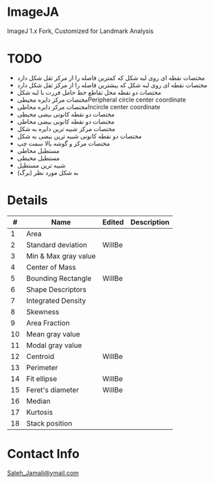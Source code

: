 # ImageJA
ImageJ 1.x Fork, Customized for Landmark Analysis 

# TODO
* مختصات نقطه ای روی لبه شکل که کمترین فاصله را از مرکز ثقل شکل دارد
* مختصات نقطه ای روی لبه شکل که بیشترین فاصله را از مرکز ثقل شکل دارد
* مختصات دو نقطه محل تقاطع خط حامل فررت با لبه شکل
* مختصات مرکز دایره محیطیPeripheral circle center coordinate
* مختصات مرکز دایره محاطیIncircle center coordinate
* مختصات دو نقطه کانونی بیضی محیطی
* مختصات دو نقطه کانونی بیضی محاطی
* مختصات مرکز شبیه ترین دایره به شکل
* مختصات دو نقطه کانونی شبیه ترین بیضی به شکل
* مختصات مرکز و گوشه بالا سمت چپ
* مستطیل محاطی
* مستطیل محیطی
* شبیه ترین مستطیل
* به شکل مورد نظر (برگ)

# Details

| #  | Name  | Edited | Description |
| --- | ------------- | ---- | ------------- |
| 1 | Area |  |  |
| 2 | Standard deviation | WillBe |  |
| 3 | Min & Max gray value |  |  |
| 4 | Center of Mass |  |  |
| 5 | Bounding Rectangle | WillBe |  |
| 6 | Shape Descriptors |  |  |
| 7 | Integrated Density |  |  |
| 8 | Skewness |  |  |
| 9 | Area Fraction |  |  |
| 10 | Mean gray value |  |  |
| 11 | Modal gray value |  |  |
| 12 | Centroid | WillBe |  |
| 13 | Perimeter |  |  |
| 14 | Fit ellipse | WillBe |  |
| 15 | Feret's diameter | WillBe |  |
| 16 | Median |  |  |
| 17 | Kurtosis |  |  |
| 18 | Stack position |  |  |

# Contact Info
Saleh_Jamali@ymail.com
